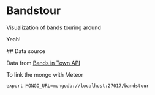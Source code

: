 # Bandstour

Visualization of bands touring around

Yeah!

## Data source 

Data from [Bands in Town API](http://www.bandsintown.com/api/overview)

To link the mongo with Meteor

    export MONGO_URL=mongodb://localhost:27017/bandstour





